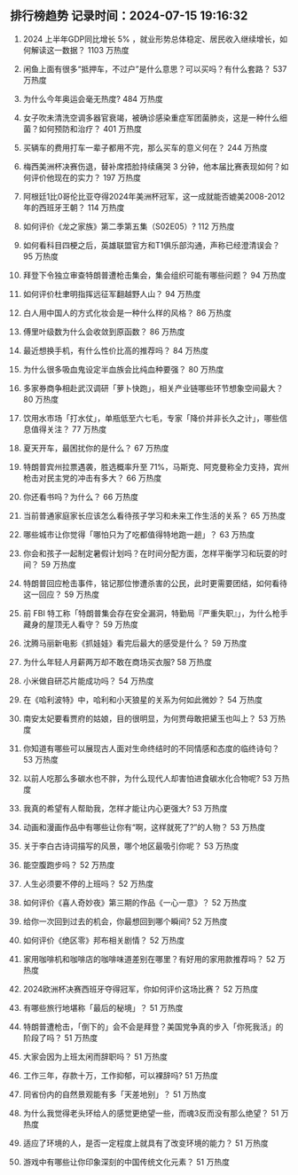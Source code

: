 
## 排行榜趋势 记录时间：2024-07-15 19:16:32
  
  1. 2024 上半年GDP同比增长 5% ，就业形势总体稳定、居民收入继续增长，如何解读这一数据？ 1103 万热度
    
  2. 闲鱼上面有很多“抵押车，不过户”是什么意思？可以买吗？有什么套路？ 537 万热度
    
  3. 为什么今年奥运会毫无热度? 484 万热度
    
  4. 女子吹未清洗空调多器官衰竭，被确诊感染重症军团菌肺炎，这是一种什么细菌？如何预防和治疗？ 401 万热度
    
  5. 买辆车的费用打车一辈子都用不完，那么买车的意义何在？ 244 万热度
    
  6. 梅西美洲杯决赛伤退，替补席捂脸持续痛哭 3 分钟，他本届比赛表现如何？如何评价他现在的实力？ 197 万热度
    
  7. 阿根廷1比0哥伦比亚夺得2024年美洲杯冠军，这一成就能否媲美2008-2012年的西班牙王朝？ 114 万热度
    
  8. 如何评价《龙之家族》第二季第五集（S02E05）? 112 万热度
    
  9. 如何看科目四梗之后，英雄联盟官方和T1俱乐部沟通，声称已经澄清误会？ 95 万热度
    
  10. 拜登下令独立审查特朗普遭枪击集会，集会组织可能有哪些问题？ 94 万热度
    
  11. 如何评价杜聿明指挥远征军翻越野人山？ 94 万热度
    
  12. 白人用中国人的方式化妆会是一种什么样的风格？ 86 万热度
    
  13. 傅里叶级数为什么会收敛到原函数？ 86 万热度
    
  14. 最近想换手机，有什么性价比高的推荐吗？ 84 万热度
    
  15. 为什么很多吸血鬼设定半血族会比纯血种要强？ 80 万热度
    
  16. 多家券商争相赴武汉调研「萝卜快跑」，相关产业链哪些环节想象空间最大？ 80 万热度
    
  17. 饮用水市场「打水仗」，单瓶低至六七毛，专家「降价并非长久之计」，哪些信息值得关注？ 77 万热度
    
  18. 夏天开车，最困扰你的是什么？ 67 万热度
    
  19. 特朗普宾州拉票遇袭，胜选概率升至 71%，马斯克、阿克曼称全力支持，宾州枪击对民主党的冲击有多大？ 66 万热度
    
  20. 你还看书吗？为什么？ 66 万热度
    
  21. 当前普通家庭家长应该怎么看待孩子学习和未来工作生活的关系？ 65 万热度
    
  22. 哪些城市让你觉得「哪怕只为了吃都值得特地跑一趟」？ 63 万热度
    
  23. 你会和孩子一起制定暑假计划吗？在时间分配方面，怎样平衡学习和玩耍的时间？ 59 万热度
    
  24. 特朗普回应枪击事件，铭记那位惨遭杀害的公民，此时更需要团结，如何看待这一回应？ 59 万热度
    
  25. 前 FBI 特工称「特朗普集会存在安全漏洞，特勤局『严重失职』」，为什么枪手藏身的屋顶无人看守？ 59 万热度
    
  26. 沈腾马丽新电影《抓娃娃》看完后最大的感受是什么？ 59 万热度
    
  27. 为什么年轻人月薪两万却不敢在商场买衣服? 58 万热度
    
  28. 小米做自研芯片能成功吗？ 54 万热度
    
  29. 在《哈利波特》中，哈利和小天狼星的关系为何如此微妙？ 54 万热度
    
  30. 南安太妃要看贾府的姑娘，目的很明显，为何贾母敢把黛玉也叫上？ 53 万热度
    
  31. 你知道有哪些可以展现古人面对生命终结时的不同情感和态度的临终诗句？ 53 万热度
    
  32. 以前人吃那么多碳水也不胖，为什么现代人却害怕进食碳水化合物呢? 53 万热度
    
  33. 我真的希望有人帮助我，怎样才能让内心更强大? 53 万热度
    
  34. 动画和漫画作品中有哪些让你有“啊，这样就死了?”的人物？ 53 万热度
    
  35. 关于李白古诗词描写的风景，哪个地区最吸引你呢？ 53 万热度
    
  36. 能空腹跑步吗？ 52 万热度
    
  37. 人生必须要不停的上班吗？ 52 万热度
    
  38. 如何评价《喜人奇妙夜》第三期的作品《一心一意》？ 52 万热度
    
  39. 给你一次回到过去的机会，你最想回到哪个瞬间? 52 万热度
    
  40. 如何评价《绝区零》邦布相关剧情？ 52 万热度
    
  41. 家用咖啡机和咖啡店的咖啡味道差别在哪里？有好用的家用款推荐吗？ 52 万热度
    
  42. 2024欧洲杯决赛西班牙夺得冠军，你如何评价这场比赛？ 52 万热度
    
  43. 有哪些旅行地堪称「最后的秘境」？ 51 万热度
    
  44. 特朗普遭枪击，「倒下的」会不会是拜登？美国党争真的步入「你死我活」的阶段了吗？ 51 万热度
    
  45. 大家会因为上班太闲而辞职吗？ 51 万热度
    
  46. 工作三年，存款十万，工作抑郁，可以裸辞吗? 51 万热度
    
  47. 同省份内的自然景观能有多「天差地别」？ 51 万热度
    
  48. 为什么我觉得老头环给人的感觉更绝望一些，而魂3反而没有那么绝望？ 51 万热度
    
  49. 适应了环境的人，是否一定程度上就具有了改变环境的能力？ 51 万热度
    
  50. 游戏中有哪些让你印象深刻的中国传统文化元素？ 51 万热度
    